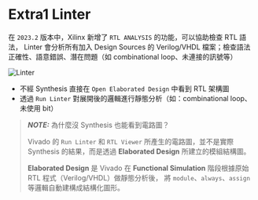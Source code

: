 # Extra1 Linter

在 `2023.2` 版本中，Xilinx 新增了 `RTL ANALYSIS` 的功能，可以協助檢查 RTL 語法， Linter 會分析所有加入 Design Sources 的 Verilog/VHDL 檔案；檢查語法正確性、語意錯誤、潛在問題（如 combinational loop、未連接的訊號等）

![Linter](./png/Linter.png)

- 不經 Synthesis 直接在 `Open Elaborated Design` 中看到 RTL 架構圖
- 透過 `Run Linter` 對展開後的邏輯進行靜態分析（如：combinational loop、未使用 bit）

> **_NOTE:_** 為什麼沒 Synthesis 也能看到電路圖？
>
> Vivado 的 `Run Linter` 和 `RTL Viewer` 所產生的電路圖，並不是實際 Synthesis 的結果，而是透過 **Elaborated Design** 所建立的模組結構圖。
>
> **Elaborated Design** 是 Vivado 在 **Functional Simulation** 階段根據原始 RTL 程式（Verilog/VHDL）做靜態分析後，
> 將 `module`、`always`、`assign` 等邏輯自動建構成結構化圖形。
>
